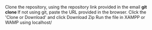 Clone the repository, using the repository link provided in the email
<b>git clone <repository link></b>
If not using git, paste the URL provided in the browser. Click the 'Clone or Download' and click Download Zip
Run the file in XAMPP or WAMP using localhost/<folderpath>
